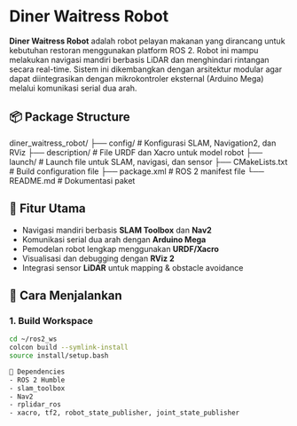 # Diner Waitress Robot

**Diner Waitress Robot** adalah robot pelayan makanan yang dirancang untuk kebutuhan restoran menggunakan platform ROS 2. Robot ini mampu melakukan navigasi mandiri berbasis LiDAR dan menghindari rintangan secara real-time. Sistem ini dikembangkan dengan arsitektur modular agar dapat diintegrasikan dengan mikrokontroler eksternal (Arduino Mega) melalui komunikasi serial dua arah.

## 📦 Package Structure
diner_waitress_robot/
├── config/ # Konfigurasi SLAM, Navigation2, dan RViz
├── description/ # File URDF dan Xacro untuk model robot
├── launch/ # Launch file untuk SLAM, navigasi, dan sensor
├── CMakeLists.txt # Build configuration file
├── package.xml # ROS 2 manifest file
└── README.md # Dokumentasi paket

## 🔧 Fitur Utama

- Navigasi mandiri berbasis **SLAM Toolbox** dan **Nav2**
- Komunikasi serial dua arah dengan **Arduino Mega**
- Pemodelan robot lengkap menggunakan **URDF/Xacro**
- Visualisasi dan debugging dengan **RViz 2**
- Integrasi sensor **LiDAR** untuk mapping & obstacle avoidance

## 🚀 Cara Menjalankan

### 1. Build Workspace

```bash
cd ~/ros2_ws
colcon build --symlink-install
source install/setup.bash

🔌 Dependencies
- ROS 2 Humble
- slam_toolbox
- Nav2
- rplidar_ros
- xacro, tf2, robot_state_publisher, joint_state_publisher